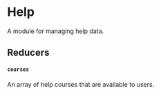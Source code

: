 # Help

A module for managing help data.

## Reducers

#### `courses`

An array of help courses that are available to users.

